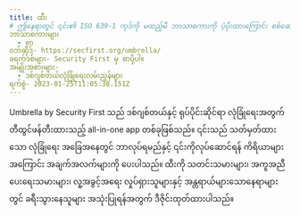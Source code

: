 ```yaml
---
title: ထီး
# ဤနေရာတွင် ၎င်း၏ ISO 639-1 ကုဒ်ကို မထည့်မီ ဘာသာစကားကို ပံ့ပိုးထားကြောင်း စစ်ဆေးပါ။ နိုင်ငံကုဒ်မပါဘဲ၊ ဆိုလိုသည်မှာ ms_MY အစား ms ဖြစ်သည်။
ဘာသာစကားများ
  - en
ဝဘ်ဆိုဒ်- https://secfirst.org/umbrella/
ခရက်ဒစ်များ- Security First မှ စာပို့ပါ။
အမျိုးအစားများ-
  - ဒစ်ဂျစ်တယ်လုံခြုံရေးလမ်းညွှန်များ
ရက်စွဲ- 2023-01-25T11:05:38.151Z
---
```

Umbrella by Security First သည် ဒစ်ဂျစ်တယ်နှင့် ရုပ်ပိုင်းဆိုင်ရာ လုံခြုံရေးအတွက် တီထွင်ဖန်တီးထားသည့် all-in-one app တစ်ခုဖြစ်သည်။ ၎င်းသည် သတ်မှတ်ထားသော လုံခြုံရေး အခြေအနေတွင် ဘာလုပ်ရမည်နှင့် ၎င်းကိုလုပ်ဆောင်ရန် ကိရိယာများအကြောင်း အချက်အလက်များကို ပေးပါသည်။ ထီးကို သတင်းသမားများ၊ အကူအညီပေးရေးသမားများ၊ လူ့အခွင့်အရေး လှုပ်ရှားသူများနှင့် အန္တရာယ်များသောနေရာများတွင် ခရီးသွားနေသူများ အသုံးပြုရန်အတွက် ဒီဇိုင်းထုတ်ထားပါသည်။